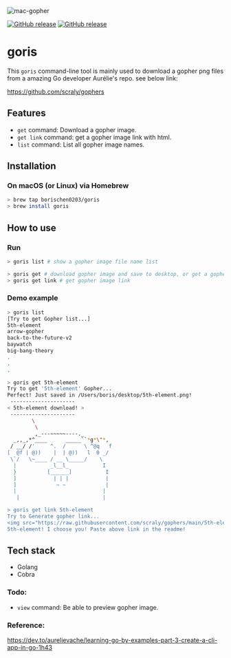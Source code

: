 <img src="https://raw.githubusercontent.com/scraly/gophers/main/mac-gopher.png" alt="mac-gopher">

<p align="Left">
  <p align="Left">
    <a href="https://github.com/borischen0203/goris/releases/latest"><img alt="GitHub release" src="https://img.shields.io/github/v/release/borischen0203/goris.svg?logo=github&style=flat-square"></a>
    <a href="https://github.com/borischen0203/goris/actions/workflows/go.yml"><img alt="GitHub release" src="https://github.com/borischen0203/goris/actions/workflows/go.yml/badge.svg?logo=github&style=flat-square"></a>
    <!-- <a href="https://goreportcard.com/report/github.com/borischen0203/goris"><img src="https://goreportcard.com/badge/github.com/borischen0203/goris" alt="Code Status" /></a> -->
  </p>
</p>

# goris
This `goris` command-line tool is mainly used to download a gopher png files from a amazing Go developer Aurélie's repo.
see below link:

https://github.com/scraly/gophers


## Features
- `get` command: Download a gopher image.
- `get link` command: get a gopher image link with html.
- `list` command: List all gopher image names.

## Installation

### On macOS (or Linux) via Homebrew
```bash
> brew tap borischen0203/goris
> brew install goris
```

## How to use

### Run
```bash
> goris list # show a gopher image file name list

> goris get # download gopher image and save to desktop, or get a gopher link
> goris get link # get gopher image link
```

### Demo example
```bash
> goris list
[Try to get Gopher list...]
5th-element
arrow-gopher
back-to-the-future-v2
baywatch
big-bang-theory
.
.
.

> goris get 5th-element
Try to get '5th-element' Gopher...
Perfect! Just saved in /Users/boris/desktop/5th-element.png!
 ---------------------
< 5th-element download! >
 ---------------------
        \
         \
         ,_---~~~~~----._
  _,,_,*^____      _____``*g*\"*,
 / __/ /'     ^.  /      \ ^@q   f
[  @f | @))    |  | @))   l  0 _/
 \`/   \~____ / __ \_____/    \
  |           _l__l_           I
  }          [______]           I
  ]            | | |            |
  ]             ~ ~             |
  |                            |
   |                           |

> goris get link 5th-element
Try to Generate gopher link...
<img src="https://raw.githubusercontent.com/scraly/gophers/main/5th-element.png" alt="5th-element">
5th-element! I choose you! Paste above link in the readme!
```

## Tech stack
- Golang
- Cobra



### Todo:
- `view` command: Be able to preview gopher image.

### Reference:
https://dev.to/aurelievache/learning-go-by-examples-part-3-create-a-cli-app-in-go-1h43



